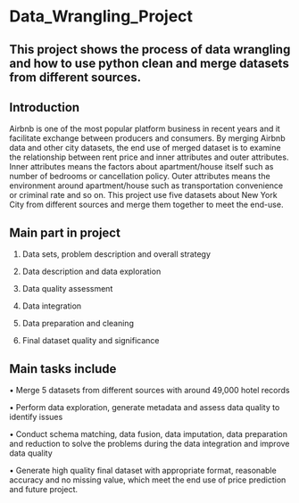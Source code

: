 # Data_Wrangling_Project
## This project shows the process of data wrangling and how to use python clean and merge datasets from different sources. 

## Introduction
Airbnb is one of the most popular platform business in recent years and it facilitate exchange between producers and consumers. By merging Airbnb data and other city datasets, the end use of merged dataset is to examine the relationship between rent price and inner attributes and outer attributes. Inner attributes means the factors about apartment/house itself such as number of bedrooms or cancellation policy. Outer attributes means the environment around apartment/house such as transportation convenience or criminal rate and so on. This project use five datasets about New York City from different sources and merge them together to meet the end-use.

## Main part in project
1. Data sets, problem description and overall strategy

2. Data description and data exploration

3. Data quality assessment

4. Data integration

5. Data preparation and cleaning

6. Final dataset quality and significance

## Main tasks include
•	Merge 5 datasets from different sources with around 49,000 hotel records

•	Perform data exploration, generate metadata and assess data quality to identify issues

•	Conduct schema matching, data fusion, data imputation, data preparation and reduction to solve the problems during the data integration and improve data quality

•	Generate high quality final dataset with appropriate format, reasonable accuracy and no missing value, which meet the end use of price prediction and future project.

